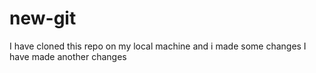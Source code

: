 # new-git
I have cloned this repo on my local machine and i made some changes
I have made another changes 
